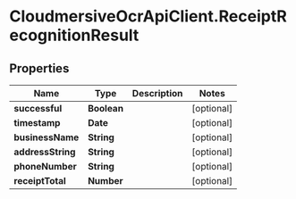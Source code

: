 # CloudmersiveOcrApiClient.ReceiptRecognitionResult

## Properties
Name | Type | Description | Notes
------------ | ------------- | ------------- | -------------
**successful** | **Boolean** |  | [optional] 
**timestamp** | **Date** |  | [optional] 
**businessName** | **String** |  | [optional] 
**addressString** | **String** |  | [optional] 
**phoneNumber** | **String** |  | [optional] 
**receiptTotal** | **Number** |  | [optional] 


